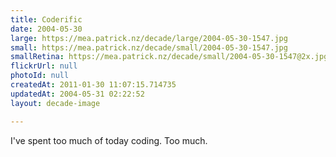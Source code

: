 ```yaml
---
title: Coderific
date: 2004-05-30
large: https://mea.patrick.nz/decade/large/2004-05-30-1547.jpg
small: https://mea.patrick.nz/decade/small/2004-05-30-1547.jpg
smallRetina: https://mea.patrick.nz/decade/small/2004-05-30-1547@2x.jpg
flickrUrl: null
photoId: null
createdAt: 2011-01-30 11:07:15.714735
updatedAt: 2004-05-31 02:22:52
layout: decade-image

---
```

I've spent too much of today coding. Too much.
